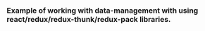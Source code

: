 ### Example of working with data-management with using react/redux/redux-thunk/redux-pack libraries.
